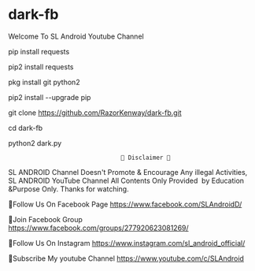 # dark-fb

Welcome To SL Android Youtube Channel

pip install  requests

pip2 install requests


pkg install git python2

pip2 install --upgrade pip

git clone https://github.com/RazorKenway/dark-fb.git

cd dark-fb



python2 dark.py



                                    💢 Disclaimer 💢

SL ANDROID  Channel Doesn't Promote & Encourage Any illegal Activities, 
SL ANDROID YouTube Channel All Contents Only Provided  by Education &Purpose Only. 
Thanks for watching.



📛Follow Us On Facebook Page 
    https://www.facebook.com/SLAndroidD/
    
 
📛Join Facebook Group
    https://www.facebook.com/groups/277920623081269/
    

📛Follow Us On Instagram 
    https://www.instagram.com/sl_android_official/
    

📛Subscribe My youtube Channel
    https://www.youtube.com/c/SLAndroid
